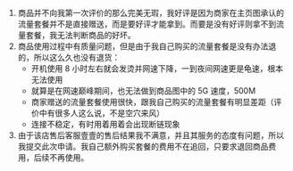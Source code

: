 
```

```


1. 商品并不向我第一次评价的那么完美无瑕，我好评是因为商家在主页图承认的流量套餐并不是直接赠送，而是要好评才能拿到。而要是没有好评则拿不到流量套餐，我无法判断商品的好坏。
2. 商品使用过程中有质量问题，但是由于我自己购买的流量套餐是没有办法退的，所以这么久也没有退货：
    - 开机使用 8 小时左右就会发烫并网速下降，一到夜间网速更是龟速，根本无法使用
    - 就算是在网速巅峰期间，也无法做到商品图中的 5G 速度，500M
    - 商家赠送的流量套餐使用很快，跟我自己购买的流量套餐有明显差距（评价中有很多人这么说，不是空穴来风）
    - 连接不稳定，有时用着用着会出现断链现象
3. 由于该店售后客服壹壹的售后结果我不满意，并且其服务的态度有问题，所以我提交此次申请。我自己额外购买套餐的费用不在追回，只要求退回商品费用，后续不再使用。
